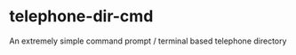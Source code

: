telephone-dir-cmd
=================

An extremely simple command prompt / terminal based telephone directory